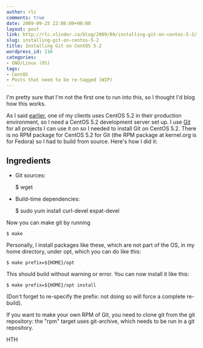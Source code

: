 ```yaml
---
author: rlc
comments: true
date: 2009-09-25 22:06:09+00:00
layout: post
link: http://rlc.vlinder.ca/blog/2009/09/installing-git-on-centos-5-2/
slug: installing-git-on-centos-5-2
title: Installing Git on CentOS 5.2
wordpress_id: 216
categories:
- GNU/Linux (OS)
tags:
- CentOS
- Posts that need to be re-tagged (WIP)
---
```


I'm pretty sure that I'm not the first one to run into this, so I thought I'd blog how this works.

As I said [earlier](http://landheer-cieslak.com/?p=197), one of my clients uses CentOS 5.2 in their production environment, so I need a CentOS 5.2 development server set up. I use [Git](http://git.or.cz) for all projects I can use it on so I needed to install Git on CentOS 5.2. There is no RPM package for CentOS 5.2 for Git (the RPM package at kernel.org is for Fedora) so I had to build from source. Here's how I did it:



## Ingredients





	
  * Git sources:

    
    $ wget 


	
  * Build-time dependencies:

    
    $ sudo yum install curl-devel expat-devel




Now you can make git by running 
    
    $ make

Personally, I install packages like these, which are not part of the OS, in my home directory, under opt, which you can do like this: 
    
    $ make prefix=${HOME}/opt

This should build without warning or error. You can now install it like this: 
    
    $ make prefix=${HOME}/opt install

(Don't forget to re-specify the prefix: not doing so will force a complete re-build).

If you want to make your own RPM of Git, you need to clone git from the git repository: the "rpm" target uses git-archive, which needs to be run in a git repository.

HTH
